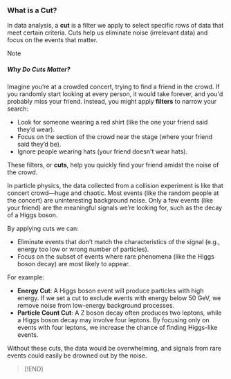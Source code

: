 ### What is a Cut?
In data analysis, a **cut** is a filter we apply to select specific rows of data that meet certain criteria. Cuts help us eliminate noise (irrelevant data) and focus on the events that matter.

> [!NOTE]
##### Why Do Cuts Matter?
Imagine you’re at a crowded concert, trying to find a friend in the crowd. If you randomly start looking at every person, it would take forever, and you'd probably miss your friend. Instead, you might apply **filters** to narrow your search:
- Look for someone wearing a red shirt (like the one your friend said they’d wear).
- Focus on the section of the crowd near the stage (where your friend said they’d be).
- Ignore people wearing hats (your friend doesn't wear hats).

These filters, or **cuts**, help you quickly find your friend amidst the noise of the crowd.

In particle physics, the data collected from a collision experiment is like that concert crowd—huge and chaotic. Most events (like the random people at the concert) are uninteresting background noise. Only a few events (like your friend) are the meaningful signals we’re looking for, such as the decay of a Higgs boson.

By applying cuts we can:
- Eliminate events that don’t match the characteristics of the signal (e.g., energy too low or wrong number of particles).
- Focus on the subset of events where rare phenomena (like the Higgs boson decay) are most likely to appear.

For example:
- **Energy Cut**: A Higgs boson event will produce particles with high energy. If we set a cut to exclude events with energy below 50 GeV, we remove noise from low-energy background processes.
- **Particle Count Cut**: A Z boson decay often produces two leptons, while a Higgs boson decay may involve four leptons. By focusing only on events with four leptons, we increase the chance of finding Higgs-like events.

Without these cuts, the data would be overwhelming, and signals from rare events could easily be drowned out by the noise.
> [!END]